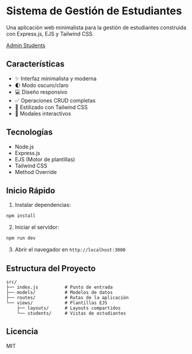 # Sistema de Gestión de Estudiantes

Una aplicación web minimalista para la gestión de estudiantes construida con Express.js, EJS y Tailwind CSS.

[Admin Students](https://admin-students-express-js.onrender.com/students)

## Características

- ✨ Interfaz minimalista y moderna
- 🌓 Modo oscuro/claro
- 💻 Diseño responsivo
- ✅ Operaciones CRUD completas
- 🎨 Estilizado con Tailwind CSS
- 🔄 Modales interactivos

## Tecnologías

- Node.js
- Express.js
- EJS (Motor de plantillas)
- Tailwind CSS
- Method Override

## Inicio Rápido

1. Instalar dependencias:
```bash
npm install
```

2. Iniciar el servidor:
```bash
npm run dev
```

3. Abrir el navegador en `http://localhost:3000`

## Estructura del Proyecto

```
src/
├── index.js          # Punto de entrada
├── models/           # Modelos de datos
├── routes/           # Rutas de la aplicación
└── views/            # Plantillas EJS
    ├── layouts/      # Layouts compartidos
    └── students/     # Vistas de estudiantes
```

## Licencia

MIT
